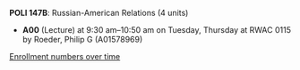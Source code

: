 **POLI 147B**: Russian-American Relations (4 units)

- **A00** (Lecture) at 9:30 am–10:50 am on Tuesday, Thursday at RWAC 0115 by Roeder, Philip G (A01578969)

[Enrollment numbers over time](./POLI147B.tsv)

